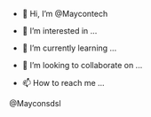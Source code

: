 - 👋 Hi, I’m @Maycontech

- 👀 I’m interested in ...
- 🌱 I’m currently learning ...
- 💞️ I’m looking to collaborate on ...
- 📫 How to reach me ...

<!---
Mayconsdsl/Mayconsdsl is a ✨ special ✨ repository because its `README.md` (this file) appears on your GitHub profile.
You can click the Preview link to take a look at your changes.
--->
 @Mayconsdsl
 
 
